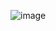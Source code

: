 ![image](https://user-images.githubusercontent.com/7939225/112187340-a0f38a00-8bc7-11eb-88d1-b31a65e6bc3c.png)
